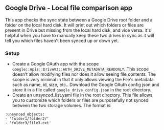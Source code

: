 ## Google Drive - Local file comparison app

This app checks the sync state between a Google Drive root folder and a folder on the local hard disk. It will print out which folders or files are present in Drive but missing from the local hard disk, and vice versa. It's helpful when you have to manually keep these two drives in sync as it will tell you which files haven't been synced up or down yet.

### Setup
- Create a Google OAuth app with the scope `Google::Apis::DriveV3::AUTH_DRIVE_METADATA_READONLY`. This scope doesn't allow modifying files nor does it allow seeing file contents. The scope is very minimal in that it only allows viewing the File's metadata such as name, id, size, etc.. Download the Google OAuth config json and store it in a file called `google_drive_config.json` in the root directory.
- Create an unsynced_list.yaml file in the root directory. This file allows you to customize which folders or files are purposefully not synced between the two storage volumes. The format is:
```
:unsynced_objects:
- 'folder1/folder2/'
- 'folder3/file3.ext'
```